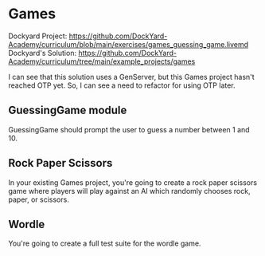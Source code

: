 # Games
Dockyard Project: https://github.com/DockYard-Academy/curriculum/blob/main/exercises/games_guessing_game.livemd
Dockyard's Solution: https://github.com/DockYard-Academy/curriculum/tree/main/example_projects/games

I can see that this solution uses a GenServer, but this Games project hasn't reached OTP yet. So, I can see a need to refactor for using OTP later. 

## GuessingGame module
GuessingGame should prompt the user to guess a number between 1 and 10.

## Rock Paper Scissors
In your existing Games project, you're going to create a rock paper scissors game where players will play against an AI which randomly chooses rock, paper, or scissors.

## Wordle
You're going to create a full test suite for the wordle game. 
